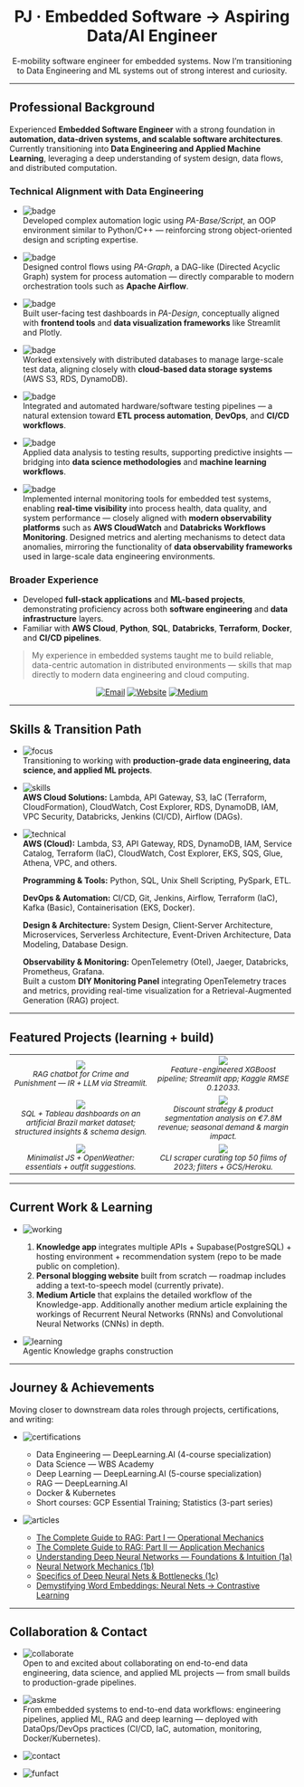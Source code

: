 <h1 align="center">PJ · Embedded Software → Aspiring Data/AI Engineer</h1>

<p align="center">
E-mobility software engineer for embedded systems.  
Now I’m transitioning to Data Engineering and ML systems out of strong interest and curiosity.
</p>

---

## Professional Background

Experienced **Embedded Software Engineer** with a strong foundation in **automation, data-driven systems, and scalable software architectures**.  
Currently transitioning into **Data Engineering and Applied Machine Learning**, leveraging a deep understanding of system design, data flows, and distributed computation.

### Technical Alignment with Data Engineering

- ![badge](https://img.shields.io/badge/-Programming%20Foundations-a371f7?style=flat-square)  
  Developed complex automation logic using *PA-Base/Script*, an OOP environment similar to Python/C++ — reinforcing strong object-oriented design and scripting expertise.

- ![badge](https://img.shields.io/badge/-Workflow%20Orchestration-a371f7?style=flat-square)  
  Designed control flows using *PA-Graph*, a DAG-like (Directed Acyclic Graph) system for process automation — directly comparable to modern orchestration tools such as **Apache Airflow**.

- ![badge](https://img.shields.io/badge/-Interface%20Design%20%26%20Visualization-a371f7?style=flat-square)  
  Built user-facing test dashboards in *PA-Design*, conceptually aligned with **frontend tools** and **data visualization frameworks** like Streamlit and Plotly.

- ![badge](https://img.shields.io/badge/-Data%20Management%20%26%20Storage-a371f7?style=flat-square)  
  Worked extensively with distributed databases to manage large-scale test data, aligning closely with **cloud-based data storage systems** (AWS S3, RDS, DynamoDB).

- ![badge](https://img.shields.io/badge/-Automation%20%26%20CI%20Concepts-a371f7?style=flat-square)  
  Integrated and automated hardware/software testing pipelines — a natural extension toward **ETL process automation**, **DevOps**, and **CI/CD workflows**.

- ![badge](https://img.shields.io/badge/-Analytical%20Mindset-a371f7?style=flat-square)  
  Applied data analysis to testing results, supporting predictive insights — bridging into **data science methodologies** and **machine learning workflows**.

- ![badge](https://img.shields.io/badge/-Observability%20%26%20Monitoring-a371f7?style=flat-square)  
  Implemented internal monitoring tools for embedded test systems, enabling **real-time visibility** into process health, data quality, and system performance — closely aligned with **modern observability platforms** such as **AWS CloudWatch** and **Databricks Workflows Monitoring**. Designed metrics and alerting mechanisms to detect data anomalies, mirroring the functionality of **data observability frameworks** used in large-scale data engineering environments.

### Broader Experience
- Developed **full-stack applications** and **ML-based projects**, demonstrating proficiency across both **software engineering** and **data infrastructure** layers.  
- Familiar with **AWS Cloud**, **Python**, **SQL**, **Databricks**, **Terraform**, **Docker**, and **CI/CD pipelines**.

> My experience in embedded systems taught me to build reliable, data-centric automation in distributed environments — skills that map directly to modern data engineering and cloud computing.

<p align="center">
  <a href="mailto:prakash.joshi1402@icloud.com"><img alt="Email" src="https://img.shields.io/badge/EMAIL-prakash.joshi1402@icloud.com-informational?style=flat"></a>
  <a href="https://www.thefourthprojection.com"><img alt="Website" src="https://img.shields.io/badge/WEBSITE-Visit-informational?style=flat"></a>
  <a href="https://medium.com/@prakash1402"><img alt="Medium" src="https://img.shields.io/badge/WRITING-Medium-informational?style=flat"></a>
</p>

---

## Skills & Transition Path

- ![focus](https://img.shields.io/badge/FOCUS%20ON-Data%20Engineering%20%7C%20Data%20Science%20%7C%20Applied%20ML-blue?style=flat-square)  
  Transitioning to working with **production-grade data engineering, data science, and applied ML projects**.  

- ![skills](https://img.shields.io/badge/KEY%20SKILLS-AWS%20Cloud%20%7C%20Lambda%20%7C%20API%20Gateway%20%7C%20S3%20%7C%20IaC%20%7C%20Databricks%20%7C%20Jenkins-green?style=flat-square)  
  **AWS Cloud Solutions:** Lambda, API Gateway, S3, IaC (Terraform, CloudFormation), CloudWatch, Cost Explorer, RDS, DynamoDB, IAM, VPC Security, Databricks, Jenkins (CI/CD), Airflow (DAGs). 

- ![technical](https://img.shields.io/badge/TECHNICAL%20SKILLS-Python%20%7C%20SQL%20%7C%20PySpark%20%7C%20DevOps%20%7C%20Architecture-orange?style=flat-square)  
  **AWS (Cloud):** Lambda, S3, API Gateway, RDS, DynamoDB, IAM, Service Catalog, Terraform (IaC), CloudWatch, Cost Explorer, EKS, SQS, Glue, Athena, VPC, and others.  

  **Programming & Tools:** Python, SQL, Unix Shell Scripting, PySpark, ETL.  

  **DevOps & Automation:** CI/CD, Git, Jenkins, Airflow, Terraform (IaC), Kafka (Basic), Containerisation (EKS, Docker).  

  **Design & Architecture:** System Design, Client-Server Architecture, Microservices, Serverless Architecture, Event-Driven Architecture, Data Modeling, Database Design.  

  **Observability & Monitoring:** OpenTelemetry (Otel), Jaeger, Databricks, Prometheus, Grafana.  
  Built a custom **DIY Monitoring Panel** integrating OpenTelemetry traces and metrics, providing real-time visualization for a Retrieval-Augmented Generation (RAG) project.  
  
---

## Featured Projects (learning + build)

<table>
<tr>
<td align="center" width="50%">
  <a href="https://github.com/hsjoi0214/RAGbot">
    <img src="https://github-readme-stats.vercel.app/api/pin/?username=hsjoi0214&repo=RAGbot&theme=transparent&hide_border=true&v=2" />
  </a>
  <br/>
  <sub><i>RAG chatbot for <i>Crime and Punishment</i> — IR + LLM via Streamlit.</i></sub>
</td>
<td align="center" width="50%">
  <a href="https://github.com/hsjoi0214/housing-price-prediction">
    <img src="https://github-readme-stats.vercel.app/api/pin/?username=hsjoi0214&repo=housing-price-prediction&theme=transparent&hide_border=true&v=2" />
  </a>
  <br/>
  <sub><i>Feature-engineered XGBoost pipeline; Streamlit app; Kaggle RMSE 0.12033.</i></sub>
</td>
</tr>
<tr>
<td align="center" width="50%">
  <a href="https://github.com/hsjoi0214/brazil-market-expansion">
    <img src="https://github-readme-stats.vercel.app/api/pin/?username=hsjoi0214&repo=brazil-market-expansion&theme=transparent&hide_border=true&v=2" />
  </a>
  <br/>
  <sub><i>SQL + Tableau dashboards on an artificial Brazil market dataset; structured insights & schema design.</i></sub>
</td>
<td align="center" width="50%">
  <a href="https://github.com/hsjoi0214/eniac-discount-analysis">
    <img src="https://github-readme-stats.vercel.app/api/pin/?username=hsjoi0214&repo=eniac-discount-analysis&theme=transparent&hide_border=true&v=2" />
  </a>
  <br/>
  <sub><i>Discount strategy & product segmentation analysis on €7.8M revenue; seasonal demand & margin impact.</i></sub>
</td>
</tr>
<tr>
<td align="center" width="50%">
  <a href="https://github.com/hsjoi0214/weather-app">
    <img src="https://github-readme-stats.vercel.app/api/pin/?username=hsjoi0214&repo=weather-app&theme=transparent&hide_border=true&v=2" />
  </a>
  <br/>
  <sub><i>Minimalist JS + OpenWeather: essentials + outfit suggestions.</i></sub>
</td>
<td align="center" width="50%">
  <a href="https://github.com/hsjoi0214/movie-night">
    <img src="https://github-readme-stats.vercel.app/api/pin/?username=hsjoi0214&repo=movie-night&theme=transparent&hide_border=true&v=2" />
  </a>
  <br/>
  <sub><i>CLI scraper curating top 50 films of 2023; filters + GCS/Heroku.</i></sub>
</td>
</tr>
</table>


---

##  Current Work & Learning

- ![working](https://img.shields.io/badge/WORKING%20ON-Knowledge%20App%20%7C%20Blogging%20Website%20%7C%20Medium%20Article%20%20-blue?style=flat-square)  
  1) **Knowledge app** integrates multiple APIs + Supabase(PostgreSQL) + hosting environment + recommendation system (repo to be made public on completion).  
  2) **Personal blogging website** built from scratch — roadmap includes adding a text-to-speech model (currently private).
  3) **Medium Article** that explains the detailed workflow of the Knowledge-app. Additionally another medium article explaining the workings of Recurrent Neural Networks (RNNs) and Convolutional Neural Networks (CNNs) in depth.

- ![learning](https://img.shields.io/badge/LEARNING-Knowledge%20Graphs-green?style=flat-square)  
  Agentic Knowledge graphs construction
---

##  Journey & Achievements
Moving closer to downstream data roles through projects, certifications, and writing:  

- ![certifications](https://img.shields.io/badge/CERTIFICATIONS-orange?style=flat-square)  
  - Data Engineering — DeepLearning.AI (4-course specialization)  
  - Data Science — WBS Academy  
  - Deep Learning — DeepLearning.AI (5-course specialization)  
  - RAG — DeepLearning.AI  
  - Docker & Kubernetes  
  - Short courses: GCP Essential Training; Statistics (3-part series)  

- ![articles](https://img.shields.io/badge/ARTICLES-purple?style=flat-square)  
  - <a href="https://medium.com/@prakash1402/the-complete-guide-to-rag-part-i-operational-mechanics-9365ba12b241">The Complete Guide to RAG: Part I — Operational Mechanics</a>
  - <a href="https://medium.com/@prakash1402/the-complete-guide-to-rag-part-ii-setup-design-and-application-cb0b415106e3">The Complete Guide to RAG: Part II — Application Mechanics</a>
  - <a href="https://medium.com/@prakash1402/understanding-deep-neural-networks-foundations-and-intuition-1a-4d3cbe5b4b73">Understanding Deep Neural Networks — Foundations & Intuition (1a)</a>
  - <a href="https://medium.com/@prakash1402/neural-networks-mechanics-1b-d36ba73d07d8">Neural Network Mechanics (1b)</a>
  - <a href="https://medium.com/@prakash1402/specifics-of-deep-neural-networks-and-bottlenecks-1c-51ca5f1ccb50">Specifics of Deep Neural Nets & Bottlenecks (1c)</a>
  - <a href="https://medium.com/@prakash1402/demystifying-word-embeddings-from-neural-nets-to-contrastive-learning-c444d7b30993">Demystifying Word Embeddings: Neural Nets → Contrastive Learning</a>  


---

##  Collaboration & Contact  

- ![collaborate](https://img.shields.io/badge/LOOKING%20TO-Collaborate%20On-blue?style=flat-square)  
  Open to and excited about collaborating on end-to-end data engineering, data science, and applied ML projects — from small builds to production-grade pipelines.  

- ![askme](https://img.shields.io/badge/ASK%20ME%20ABOUT-Embedded%20→%20Data%20Transition-lightgrey?style=flat-square)  
  From embedded systems to end-to-end data workflows: engineering pipelines, applied ML, RAG and deep learning — deployed with DataOps/DevOps practices (CI/CD, IaC, automation, monitoring, Docker/Kubernetes).

- ![contact](https://img.shields.io/badge/REACH%20ME-prakash.joshi1402%40icloud.com-green?style=flat-square)  

- ![funfact](https://img.shields.io/badge/FUN%20FACT-Enjoy%20reading%20%26%20and%20learning-orange?style=flat-square)  
  
